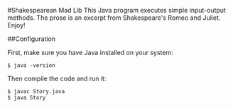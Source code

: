 #Shakespearean Mad Lib
This Java program executes simple input-output methods. The prose is an excerpt from Shakespeare's Romeo and Juliet. Enjoy!

##Configuration

First, make sure you have Java installed on your system:

	$ java -version

Then compile the code and run it:

	$ javac Story.java
	$ java Story

